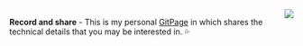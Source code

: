 <img align="right" src="https://github-readme-stats.vercel.app/api?username=HangX-Ma&theme=tokyonight" />

**Record and share** - This is my personal [GitPage](https://hangx-ma.github.io) in which shares the technical details that you may be interested in. 💦

<!--
**HangX-Ma/HangX-Ma** is a ✨ _special_ ✨ repository because its `README.md` (this file) appears on your GitHub profile.

Here are some ideas to get you started:

- 🔭 I’m currently working on ...
- 🌱 I’m currently learning ...
- 👯 I’m looking to collaborate on ...
- 🤔 I’m looking for help with ...
- 💬 Ask me about ...
- 📫 How to reach me: ...
- 😄 Pronouns: ...
- ⚡ Fun fact: ...
-->
